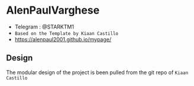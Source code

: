 # AlenPaulVarghese

- Telegram : @STARKTM1
- `Based on the Template by Kiaan Castillo`
- https://alenpaul2001.github.io/mypage/

## Design

The modular design of the project is been pulled from
the git repo of `Kiaan Castillo`

